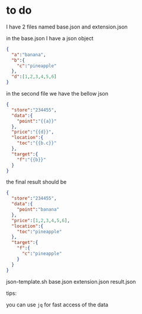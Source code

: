 # to do 


I have 2 files named base.json and extension.json 

in the base.json I have a json object 

```json
{
  "a":"banana",
  "b":{
    "c":"pineapple"
  },
  "d":[1,2,3,4,5,6]
}
```

in the second file we have the bellow json

```json
{
  "store":"234455",
  "data":{
    "point":"{{a}}"
  },
  "price":"{{d}}",
  "location":{
    "toc":"{{b.c}}"
  },
  "target":{
    "f":"{{b}}"
  }
}
```


the final result should be 

```json
{
  "store":"234455",
  "data":{
    "point":"banana"
  },
  "price":[1,2,3,4,5,6],
  "location":{
    "toc":"pineapple"
  },
  "target":{
    "f":{
      "c":"pineapple"
    }
  }
}
```

json-template.sh base.json extension.json result.json



tips:

 you can use `jq` for fast access of the data
